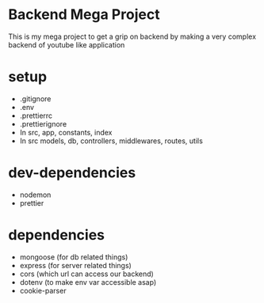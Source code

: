 # Backend Mega Project

This is my mega project to get a grip on backend by making a very complex backend of youtube like application

# setup
- .gitignore
- .env
- .prettierrc
- .prettierignore
- In src, app, constants, index
- In src models, db, controllers, middlewares, routes, utils

# dev-dependencies
- nodemon
- prettier

# dependencies
- mongoose (for db related things)
- express (for server related things)
- cors (which url can access our backend)
- dotenv (to make env var accessible asap)
- cookie-parser 